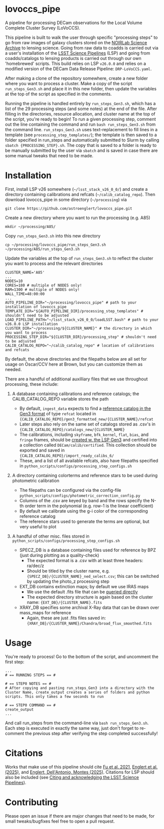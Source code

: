 # lovoccs_pipe

A pipeline for processing DECam observations for the Local Volume Complete Cluster Survey (LoVoCCS).

This pipeline is built to walk the user through specific "processing steps" to go from raw images of galaxy clusters stored on the [NOIRLab Science Archive](https://astroarchive.noirlab.edu/) to lensing science. Going from raw data to coadds is carried out via a user's installation of the [LSST Science Pipelines](https://pipelines.lsst.io/) (LSP) and going from coadds/catalogs to lensing products is carried out through our own 'homebrewed' scripts. This build relies on LSP `v26.0.0` and relies on a modified version of the DECam Data Release Pipeline: `DRP-LoVoCCS.yaml`.

After making a clone of the repository somewhere, create a new folder where you want to process a cluster. Make a copy of the script `run_steps_Gen3.sh` and place it in this new folder, then update the variables at the top of the script as specified in the comments.

Running the pipeline is handled entirely by `run_steps_Gen3.sh`, which has a list of the 29 processing steps (and some notes) at the end of the file. After filling in the directories, resource allocation, and cluster name at the top of the script, you're ready to begin! To run a given processing step, comment out the line containing the command and run `bash run_steps_Gen3.sh` from the command line. `run_steps_Gen3.sh` uses text-replacement to fill lines in a template (see `processing_step_templates/`); the template is then saved to a folder specified in run_steps and automatically submitted to Slurm by calling `sbatch {PROCESSING_STEP}.sh`. The copy that is saved to a folder is ready to be manually submitted by the user via `sbatch` and is saved in case there are some manual tweaks that need to be made.


# Installation 

First, install LSP v26 somewhere (`~/lsst_stack_v26_0_0/`) and create a directory containing calibrations and refcats (`~/calib_catalog_repo`). Then download lovoccs_pipe in some directory (`~/processing`) via

``` git clone https://github.com/astroenglert/lovoccs_pipe.git ```

Create a new directory where you want to run the processing (e.g. A85)

``` mkdir ~/processing/A85/ ```

Copy `run_steps_Gen3.sh` into this new directory

``` cp ~/processing/lovoccs_pipe/run_steps_Gen3.sh ~/processing/A85/run_steps_Gen3.sh ```

Update the variables at the top of `run_steps_Gen3.sh` to reflect the cluster you want to process and the relevant directories

```
CLUSTER_NAME='A85'
...
NODES=10 
CORES=180 # multiple of NODES only!
RAM=1300 # multiple of NODES only!
WALL_TIME=48:00:00 
...
AUTO_PIPELINE_DIR="~/processing/lovoccs_pipe" # path to your installation of lovoccs_pipe
TEMPLATE_DIR="${AUTO_PIPELINE_DIR}/processing_step_templates" # shouldn't need to be adjusted
LOAD_PIPELINE_PATH="~/lsst_stack_v26_0_0/loadLSST.bash" # path to your v26.0.0 LSP installation
CLUSTER_DIR="~/processing/${CLUSTER_NAME}" # the directory in which you want to process
PROCESSING_STEP_DIR="${CLUSTER_DIR}/processing_step" # shouldn't need to be adjusted
CALIB_CATALOG_REPO="~/calib_catalog_repo" # location of calibrations and refcats
```

By default, the above directories and the filepaths below are all set for usage on Oscar/CCV here at Brown, but you can customize them as needed.

There are a handful of additional auxilliary files that we use throughout processing, these include:

1. A database containing calibrations and reference catalogs; the CALIB_CATALOG_REPO variable stores the path
   - By default, `ingest_data` expects to find a [reference catalog in the Gen3 format](https://pipelines.lsst.io/v/v26_0_0/modules/lsst.meas.algorithms/creating-a-reference-catalog.html) of type `refcat` located in `{CALIB_CATALOG_REPO}/gen3_formatted_new/{CLUSTER_NAME}/refcat`
   - Later steps also rely on the same set of catalogs stored as .csv's in `{CALIB_CATALOG_REPO}/catalogs_new/{CLUSTER_NAME}`
   - The calibrations, including `skyframe`, `bfk_kernel`, `flat`, `bias`, and `fringe` frames, should be [created w. the LSP Gen3](https://pipelines.lsst.io/v/v26_0_0/modules/lsst.cp.pipe/constructing-calibrations.html) and certified into a collection called `DECam/calib/certified`. This collection should be exported and saved in `{CALIB_CATALOG_REPO}/import_ready_calibs_6/`
   - These, and a list of all available refcats, also have filepaths specified in `python_scripts/configs/processing_step_configs.sh`

2. A directory containing colorterms and reference stars to be used during photometric calibration
   - The filepaths can be configured via the config-file `python_scripts/configs/photometric_correction_config.py`
   - Columns of the .csv are keyed by band and the rows specify the N-th order term in the polynomial (e.g. row-1 is the linear coefficient)
   - By default we calibrate using the g-i color of the corresponding reference catalog
   - The reference stars used to generate the terms are optional, but very useful to plot

3. A handful of other misc. files stored in `python_scripts/configs/processing_step_configs.sh`
   - SPECZ_DB is a database containing files used for reference by BPZ (just during plotting as a quality-check)
      - The expected format is a .csv with at least three headers: ra/dec/z
      - Should be titled by the cluster name, e.g. `{SPECZ_DB}/{CLUSTER_NAME}_ned_select.csv`; this can be switched by updating the photo_z processing step
   - EXT_DB contains extinction maps; by default we use IRAS maps
      - We use the default .fits file that can be [queried directly](https://irsa.ipac.caltech.edu/applications/DUST/)
      - The expected directory structure is again based on the cluster name: `{EXT_DB}/{CLUSTER_NAME}.fits`
   - XRAY_DB specifies some archival X-Ray data that can be drawn over mass_maps for reference
      - Again, these are just .fits files saved in: `{XRAY_DB}/{CLUSTER_NAME}/Chandra/broad_flux_smoothed.fits`


# Usage

You're ready to process! Go to the bottom of the script, and uncomment the first step:

```
...
# == RUNNING STEPS == #

# == STEP0 NOTES == # 
# After copying and pasting run_steps_Gen3 into a directory with the Cluster Name, create_output creates a series of folders and python scripts. This only takes a few seconds to run

# == STEP0 COMMAND == #
create_output
...
```

And call run_steps from the command-line via `bash run_steps_Gen3.sh`. Each step is executed in exactly the same way, just don't forget to re-comment the previous step after verifying the step completed successfully!


# Citations
Works that make use of this pipeline should cite [Fu et al. 2021](https://doi.org/10.3847/1538-4357/ac68e8), [Englert et al. (2025)](https://ui.adsabs.harvard.edu/abs/2025AAS...24541207E/abstract), and [Englert, Dell'Antonio, Montes (2025)](https://ui.adsabs.harvard.edu/abs/2025arXiv250523551E/abstract). Citations for LSP should also be included (see [Citing and acknowledging the LSST Science Pipelines](https://pipelines.lsst.io/#citing-and-acknowledging-the-lsst-science-pipelines)).


# Contributing

Please open an issue if there are major changes that need to be made, for small tweaks/bugfixes feel free to open a pull request.
